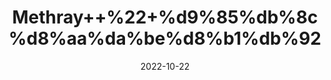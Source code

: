 ---
title: 'Methray++%22+%d9%85%db%8c%d8%aa%da%be%d8%b1%db%92'
date: '2022-10-22' 
metatag: '' 
inventory: '0' 
draft: false 
# meta description 
shortDescripton: 'Large+Fenugreek+Seeds++has+benefits+for+lowering+blood+sugar+levels%2c+boosting+testosterone%2c+and+increasing+milk+production+in+breastfeeding+mothers.+Fenugreek+may+also+reduce+cholesterol+levels%2c+lower+inflammation%2c+and+help+with+appetite+control'
description: 'Seed+%d8%aa%d8%ae%d9%85++%d8%a8%db%8c%d8%ac'
longdescription: ''
featured: True
# product Price
price: '30.0'
# Product Short Description
shortDescription: 'Large+Fenugreek+Seeds++has+benefits+for+lowering+blood+sugar+levels%2c+boosting+testosterone%2c+and+increasing+milk+production+in+breastfeeding+mothers.+Fenugreek+may+also+reduce+cholesterol+levels%2c+lower+inflammation%2c+and+help+with+appetite+control'
productID: '51866134-992A-ED11-9968-005056B3A416'
type: 'products'
category: 'Seed+%d8%aa%d8%ae%d9%85++%d8%a8%db%8c%d8%ac' 
thumnailproduct: 'https://eraconnect.blob.core.windows.net/product-images/aminsaddiquidawakhana/51866134-992A-ED11-9968-005056B3A416.webp' 
images:
  - image: 'https://eraconnect.blob.core.windows.net/product-images/aminsaddiquidawakhana/51866134-992A-ED11-9968-005056B3A416.webp'  
Variants:
---